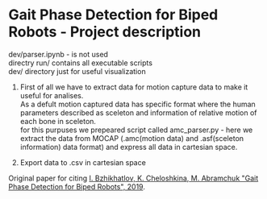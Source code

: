 # Gait Phase Detection for Biped Robots  - Project description

dev/parser.ipynb - is not used<br>
directry run/ contains all executable scripts<br>
dev/ directory just for useful visualization

1. First of all we have to extract data for motion capture data to make it useful for analises.<br />
As a defult motion captured data has specific format where the human parameters described as sceleton and information of relative motion of each bone in sceleton. <br />
for this purpuses we prepeared script called amc_parser.py - here we extract the data from MOCAP (.amc(motion data) and .asf(sceleton information) data format) and express all data in cartesian space.

2. Export data to .csv in cartesian space



Original paper for citing <a href="https://www.researchgate.net/publication/336562551_Gait_Phase_Detection_for_Biped_Robots">I. Bzhikhatlov, K. Cheloshkina, M. Abramchuk "Gait Phase Detection for Biped Robots", 2019</a>.
